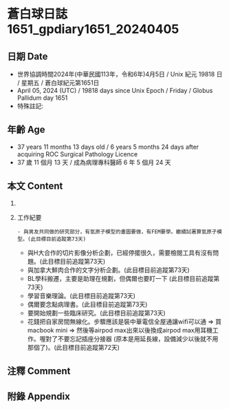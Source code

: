 [_metadata_:encoding]: - "utf-8"
[_metadata_:language]: - "zh-Hant-TW"
[_metadata_:fileformat]: - "markdown"
[_metadata_:MIME_type]: - "text/plain"
[_metadata_:markdown_version]: - "commonmark version 0.30"
[_metadata_:markdown_spec]: - "https://spec.commonmark.org/0.30/"

# 蒼白球日誌1651_gpdiary1651_20240405 #

## 日期 Date ##

* 世界協調時間2024年(中華民國113年，令和6年)4月5日 / Unix 紀元 19818 日 / 星期五 / 蒼白球紀元第1651日
* April 05, 2024 (UTC) / 19818 days since Unix Epoch / Friday / Globus Pallidum day 1651
* 特殊註記:

## 年齡 Age ##

* 37 years 11 months 13 days old / 6 years 5 months 24 days after acquiring ROC Surgical Pathology Licence
* 37 歲 11 個月 13 天 / 成為病理專科醫師 6 年 5 個月 24 天

## 本文 Content ##

1. 

    
2. 工作紀要

       - 與男友共同做的研究部分，有氫原子模型的畫圖要做，有FEM要學。繼續試著算氫原子模型。(此目標目前追蹤第73天)
   - 與H大合作的切片影像分析企劃，已經停擺很久，需要檢閱工具有沒有問題。(此目標目前追蹤第73天)
   - 與加拿大鮮肉合作的文字分析企劃。(此目標目前追蹤第73天)
   - BL學科搬遷，主要是助理在規劃，但偶爾也要盯一下 (此目標目前追蹤第73天)
   - 學習音樂理論。(此目標目前追蹤第73天)
   - 偶爾要念點病理書。(此目標目前追蹤第73天)
   - 要開始規劃一些臨床研究。(此目標目前追蹤第73天)
   - 花錢把自家房間無線化。步驟應該是裝中華電信全屋通讓wifi可以通 => 買macbook mini => 然後等airpod max出來以後換成airpod max用耳機工作。喔對了不要忘記插座分接器 (原本是用延長線，設備減少以後就不用那個了)。(此目標目前追蹤第72天)


## 注釋 Comment ##


## 附錄 Appendix ##

